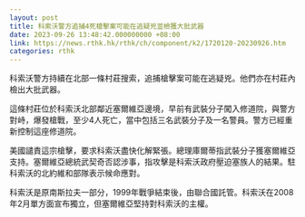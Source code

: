 ```yaml
---
layout: post
title: 科索沃警方追捕4死槍擊案可能在逃疑兇並檢獲大批武器
date: 2023-09-26 13:48:42.000000000 +08:00
link: https://news.rthk.hk/rthk/ch/component/k2/1720120-20230926.htm
categories: rthk
---
```


科索沃警方持續在北部一條村莊搜索，追捕槍擊案可能在逃疑兇。他們亦在村莊內檢出大批武器。

這條村莊位於科索沃北部鄰近塞爾維亞邊境，早前有武裝分子闖入修道院，與警方對峙，爆發槍戰，至少4人死亡，當中包括三名武裝分子及一名警員。警方已經重新控制這座修道院。

美國譴責這宗槍擊，要求科索沃盡快化解緊張。總理庫爾蒂指武裝分子獲塞爾維亞支持。塞爾維亞總統武契奇否認涉事，指攻擊是科索沃政府壓迫塞族人的結果。駐科索沃的北約維和部隊表示候命應對。

科索沃是原南斯拉夫一部分，1999年戰爭結束後，由聯合國託管。科索沃在2008年2月單方面宣布獨立，但塞爾維亞堅持對科索沃的主權。
